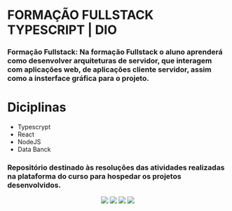 # FORMAÇÃO FULLSTACK TYPESCRIPT | DIO 

### **Formação Fullstack:** Na formação Fullstack o aluno aprenderá como desenvolver arquiteturas de servidor, que interagem com aplicações web, de aplicações cliente servidor, assim como a insterface gráfica para o projeto.

# Diciplinas

- Typescrypt
- React
- NodeJS
- Data Banck

### Repositório destinado às resoluções das atividades realizadas na plataforma do curso para hospedar os projetos desenvolvidos.


<div align="center">
  <p>
      <img src="https://img.shields.io/github/languages/count/alexklenio/formacao-fullstack-typescript"/>
      <img src="https://img.shields.io/github/repo-size/alexklenio/formacao-fullstack-typescript"/>
      <img src="https://img.shields.io/github/last-commit//alexklenio/formacao-fullstack-typescript"/>
      <img src="https://img.shields.io/github/issues//alexklenio/formacao-fullstack-typescript"/>
  </p> 
</div>